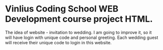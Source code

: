 # Vinlius Coding School WEB Development course project HTML.
The idea of website - invitation to wedding. 
I am going to improve it, so it  will have login with unique code and personal greeting.
Each wedding guest will receive their unique code to login in this website.
